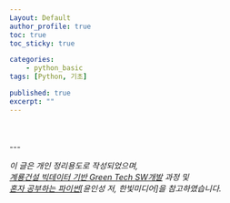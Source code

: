 ```yaml
---
Layout: Default
author_profile: true
toc: true
toc_sticky: true

categories:
    - python_basic
tags: [Python, 기초]

published: true
excerpt: ""
---
```


<br>


<br>
---

*이 글은 개인 정리용도로 작성되었으며,  
<u>계룡건설 빅데이터 기반 Green Tech SW개발</u> 과정 및   
<u>혼자 공부하는 파이썬</u>[윤인성 저, 한빛미디어]을 참고하였습니다.*